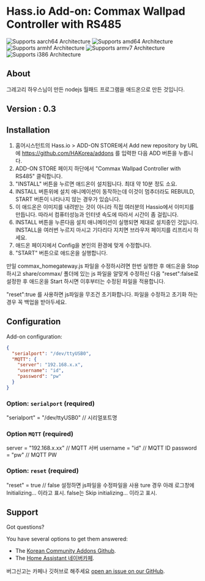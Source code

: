 # Hass.io Add-on: Commax Wallpad Controller with RS485 

![Supports aarch64 Architecture][aarch64-shield] ![Supports amd64 Architecture][amd64-shield] ![Supports armhf Architecture][armhf-shield] ![Supports armv7 Architecture][armv7-shield] ![Supports i386 Architecture][i386-shield]

## About
그레고리 하우스님이 만든 nodejs 월패드 프로그램을 애드온으로 만든 것입니다.

## Version : 0.3

## Installation

1. 홈어시스턴트의 Hass.io > ADD-ON STORE에서 Add new repository by URL에 https://github.com/HAKorea/addons 를 입력한 다음 ADD 버튼을 누릅니다.
2. ADD-ON STORE 페이지 하단에서 "Commax Wallpad Controller with RS485" 클릭합니다.
3. "INSTALL" 버튼을 누르면 애드온이 설치됩니다. 최대 약 10분 정도 소요. 
4. INSTALL 버튼위에 설치 애니메이션이 동작하는데 이것이 멈추더라도 REBUILD, START 버튼이 나타나지 않는 경우가 있습니다.
5. 이 애드온은 이미지를 내려받는 것이 아니라 직접 여러분의 Hassio에서 이미지를 만듭니다. 따라서 컴퓨터성능과 인터넷 속도에 따라서 시간이 좀 걸립니다. 
6. INSTALL 버튼을 누른다음 설치 애니메이션이 실행되면 제대로 설치중인 것입니다. INSTALL을 여러번 누르지 마시고 기다리다 지치면 브라우저 페이지를 리프리시 하세요. 
7. 애드온 페이지에서 Config을 본인의 환경에 맞게 수정합니다.
8. "START" 버튼으로 애드온을 실행합니다.

만일 commax_homegateway.js 파일을 수정하시려면 한번 실행한 후 애드온을 Stop 하시고 share/commax/ 폴더에 있는 js 파일을 알맞게 수정하신 다음 "reset":false로 설정한 후 애드온을 Start 하시면 이후부터는 수정된 파일을 적용합니다. 

"reset":true 를 사용하면 js파일을 무조건 초기화합니다. 파일을 수정하고 초기화 하는 경우 꼭 백업을 받아두세요. 


## Configuration

Add-on configuration:

```json
{
  "serialport": "/dev/ttyUSB0",
  "MQTT": {
    "server": "192.168.x.x",
    "username": "id",
    "password": "pw"
  }
}
```

### Option: `serialport` (required)

"serialport" = "/dev/ttyUSB0" // 시리얼포트명

### Option `MQTT` (required)

server = "192.168.x.xx"         // MQTT 서버
username = "id"                 // MQTT ID
password = "pw"                // MQTT PW


### Option: `reset` (required)

"reset" = true // false 설정하면 js파일을 수정파일을 사용
ture 경우 아래 로그창에 Initializing... 이라고 표시. 
false는 Skip initializing... 이라고 표시.

## Support

Got questions?

You have several options to get them answered:

- The [Korean Community Addons Github][github].
- The [Home Assistant 네이버카페][forum].

버그신고는 카페나 깃허브로 해주세요 [open an issue on our GitHub][issue].


[forum]: https://cafe.naver.com/koreassistant
[github]: https://github.com/HAKorea/addons
[issue]: https://github.com/zooil/wallpadRS485/issues
[aarch64-shield]: https://img.shields.io/badge/aarch64-yes-green.svg
[amd64-shield]: https://img.shields.io/badge/amd64-yes-green.svg
[armhf-shield]: https://img.shields.io/badge/armhf-yes-green.svg
[armv7-shield]: https://img.shields.io/badge/armv7-yes-green.svg
[i386-shield]: https://img.shields.io/badge/i386-yes-green.svg

